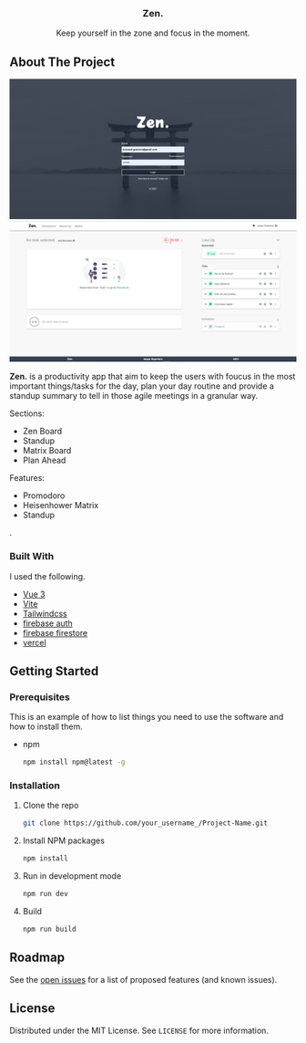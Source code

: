 <!-- PROJECT LOGO -->
<br />
<p align="center">
  <a href="https://zen.vercel.app/">
  </a>

  <h3 align="center">Zen.</h3>

  <p align="center">
    Keep yourself in the zone and focus in the moment.
    <br />
</p>


<!-- ABOUT THE PROJECT -->
## About The Project

![Zen. Login](./src/assets/Login2.PNG)
![Zen. Board](./src/assets/zenboard-jan-29.PNG)

__Zen.__ is a productivity app that aim to keep the users with foucus in the most important things/tasks for the day, plan your day routine and provide a standup summary to tell in those agile meetings in a granular way.

Sections:
* Zen Board
* Standup
* Matrix Board
* Plan Ahead

Features:
* Promodoro
* Heisenhower Matrix
* Standup

.

### Built With

I used the following.

* [Vue 3]()
* [Vite]()
* [Tailwindcss]()
* [firebase auth]()
* [firebase firestore]()
* [vercel]()



<!-- GETTING STARTED -->
## Getting Started

### Prerequisites

This is an example of how to list things you need to use the software and how to install them.
* npm
  ```sh
  npm install npm@latest -g
  ```

### Installation

1. Clone the repo
   ```sh
   git clone https://github.com/your_username_/Project-Name.git
   ```
2. Install NPM packages
   ```sh
   npm install
   ```
3. Run in development mode
   ```sh
   npm run dev
   ```

3. Build
   ```sh
   npm run build
   ```

<!-- USAGE EXAMPLES -->


<!-- ROADMAP -->
## Roadmap

See the [open issues](https://github.com/othneildrew/Best-README-Template/issues) for a list of proposed features (and known issues).


<!-- LICENSE -->
## License

Distributed under the MIT License. See `LICENSE` for more information.



<!-- CONTACT -->
<!-- ## Contact -->

<!-- Your Name - [@your_twitter](https://twitter.com/your_username) - email@example.com

Project Link: [https://github.com/your_username/repo_name](https://github.com/your_username/repo_name) -->








